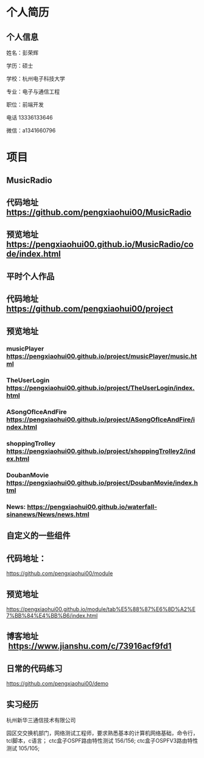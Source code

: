 
# 个人简历
## 个人信息

姓名：彭荣辉

学历：硕士

学校：杭州电子科技大学

专业：电子与通信工程

职位：前端开发

电话 13336133646

微信：a1341660796
# 项目
## MusicRadio
## 代码地址 https://github.com/pengxiaohui00/MusicRadio
## 预览地址 https://pengxiaohui00.github.io/MusicRadio/code/index.html

## 平时个人作品
## 代码地址 https://github.com/pengxiaohui00/project

## 预览地址
###  musicPlayer https://pengxiaohui00.github.io/project/musicPlayer/music.html

### TheUserLogin https://pengxiaohui00.github.io/project/TheUserLogin/index.html

### ASongOfIceAndFire https://pengxiaohui00.github.io/project/ASongOfIceAndFire/index.html

### shoppingTrolley https://pengxiaohui00.github.io/project/shoppingTrolley2/index.html

### DoubanMovie https://pengxiaohui00.github.io/project/DoubanMovie/index.html

### News: https://pengxiaohui00.github.io/waterfall-sinanews/News/news.html

## 自定义的一些组件
## 代码地址：
https://github.com/pengxiaohui00/module
## 预览地址
https://pengxiaohui00.github.io/module/tab%E5%88%87%E6%8D%A2%E7%BB%84%E4%BB%B6/index.html
## 博客地址  https://www.jianshu.com/c/73916acf9fd1
## 日常的代码练习
https://github.com/pengxiaohui00/demo
## 实习经历 
杭州新华三通信技术有限公司

园区交交换机部门，网络测试工程师，要求熟悉基本的计算机网络基础，命令行，tcl脚本，c语言；
ctc盒子OSPF路由特性测试 156/156;
ctc盒子OSPFV3路由特性测试 105/105;

